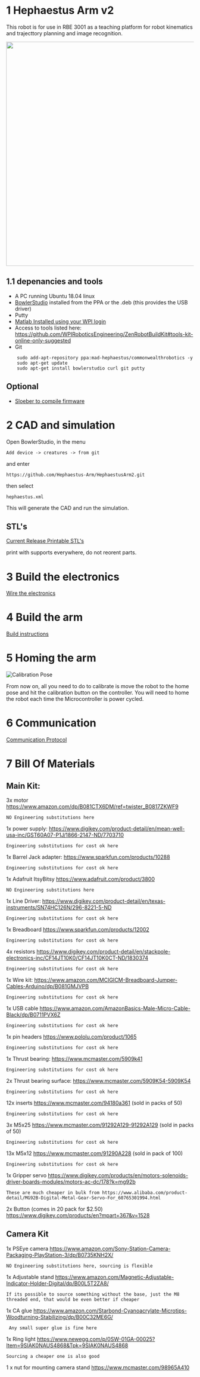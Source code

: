 # 1 Hephaestus Arm v2

This robot is for use in RBE 3001 as a teaching platform for robot kinematics and trajecttory planning and image recognition. 

<img src="photos/assembly.jpg" width="600">


## 1.1 depenancies and tools

* A PC running Ubuntu 18.04 linux
* [BowlerStudio](https://commonwealthrobotics.com/) installed from the PPA or the .deb (this provides the USB driver)
* Putty
* [Matlab Installed using your WPI login](https://www.mathworks.com/academia/tah-portal/worcester-polytechnic-institute-40552010.html)
* Access to tools listed here: https://github.com/WPIRoboticsEngineering/ZenRobotBuildKit#tools-kit-online-only-suggested
* Git

```
	sudo add-apt-repository ppa:mad-hephaestus/commonwealthrobotics -y
	sudo apt-get update 
	sudo apt-get install bowlerstudio curl git putty
```

## Optional

* [Sloeber to compile firmware](https://github.com/WPIRoboticsEngineering/RobotInterfaceBoard/blob/master/InstallEclipse.md#linux-bundled-sloeber)



# 2 CAD and simulation

Open BowlerStudio, in the menu

```
Add device -> creatures -> from git
```
and enter
```
https://github.com/Hephaestus-Arm/HephaestusArm2.git
```
then select
```
hephaestus.xml 
```

This will generate the CAD and run the simulation. 

## STL's 

[Current Release Printable STL's](https://github.com/Hephaestus-Arm/HephaestusArm2/releases/download/0.1.0/release-0.1.0.zip)

print with supports everywhere, do not reorent parts. 

# 3 Build the electronics

[Wire the electronics](electronics.md)

# 4 Build the arm

[Build instructions](assembly.md)

# 5 Homing the arm

![Calibration Pose](armCalibration.png) 

From now on, all you need to do to calibrate is move the robot to the home pose and hit the calibration button on the controller. You will need to home the robot each time the Microcontroller is power cycled. 

# 6 Communication

[Communication Protocol](protocol.md)

# 7 Bill Of Materials

## Main Kit:

3x motor https://www.amazon.com/dp/B081CTX6DM/ref=twister_B0817ZKWF9

```NO Engineering substitutions here```

1x power supply: https://www.digikey.com/product-detail/en/mean-well-usa-inc/GST60A07-P1J/1866-2147-ND/7703710

```Engineering substitutions for cost ok here```

1x Barrel Jack adapter: https://www.sparkfun.com/products/10288

```Engineering substitutions for cost ok here```

1x Adafruit ItsyBitsy https://www.adafruit.com/product/3800

```NO Engineering substitutions here```

1x Line Driver: https://www.digikey.com/product-detail/en/texas-instruments/SN74HC126N/296-8221-5-ND

```Engineering substitutions for cost ok here```


1x Breadboard https://www.sparkfun.com/products/12002

```Engineering substitutions for cost ok here```

4x resistors https://www.digikey.com/product-detail/en/stackpole-electronics-inc/CF14JT10K0/CF14JT10K0CT-ND/1830374

```Engineering substitutions for cost ok here```

1x Wire kit: https://www.amazon.com/MCIGICM-Breadboard-Jumper-Cables-Arduino/dp/B081GMJVPB

```Engineering substitutions for cost ok here```

1x USB cable https://www.amazon.com/AmazonBasics-Male-Micro-Cable-Black/dp/B0711PVX6Z

```Engineering substitutions for cost ok here```


1x pin headers https://www.pololu.com/product/1065

```Engineering substitutions for cost ok here```

1x Thrust bearing: https://www.mcmaster.com/5909k41

```Engineering substitutions for cost ok here```

2x Thrust bearing surface:  https://www.mcmaster.com/5909K54-5909K54

```Engineering substitutions for cost ok here```

12x inserts https://www.mcmaster.com/94180a361 (sold in packs of 50)

```Engineering substitutions for cost ok here```

3x M5x25 https://www.mcmaster.com/91292A129-91292A129 (sold in packs of 50)

```Engineering substitutions for cost ok here```

13x M5x12 https://www.mcmaster.com/91290A228 (sold in  pack of 100)

```Engineering substitutions for cost ok here```

1x Gripper servo  https://www.digikey.com/products/en/motors-solenoids-driver-boards-modules/motors-ac-dc/178?k=mg92b

   ```These are much cheaper in bulk from https://www.alibaba.com/product-detail/MG92B-Digital-Metal-Gear-Servo-For_60765301994.html ```
   
2x Button (comes in 20 pack for $2.50) https://www.digikey.com/products/en?mpart=367&v=1528 

## Camera Kit

1x PSEye camera https://www.amazon.com/Sony-Station-Camera-Packaging-PlayStation-3/dp/B0735KNH2X/

```NO Engineering substitutions here, sourcing is flexible```

1x Adjustable stand https://www.amazon.com/Magnetic-Adjustable-Indicator-Holder-Digital/dp/B00L5T2ZA8/

```If its possible to source something without the base, just the M8 threaded end, that would be even better if cheaper```

1x CA glue https://www.amazon.com/Starbond-Cyanoacrylate-Microtips-Woodturning-Stabilizing/dp/B00C32ME6G/

  ``` Any small super glue is fine here```

1x Ring light https://www.newegg.com/p/0SW-01GA-00025?Item=9SIAK0NAUS4868&Tpk=9SIAK0NAUS4868
  
  ```Sourcing a cheaper one is also good```

1 x nut for mounting camera stand https://www.mcmaster.com/98965A410

